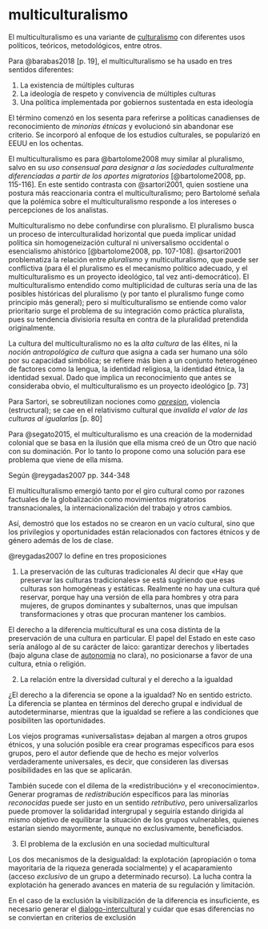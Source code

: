 # multiculturalismo

El multiculturalismo es una variante de [culturalismo](culturalismo.md) con diferentes usos políticos, teóricos, metodológicos, entre otros.

Para @barabas2018 [p. 19], el multiculturalismo se ha usado en tres sentidos diferentes:

1. La existencia de múltiples culturas
1. La ideología de respeto y convivencia de múltiples culturas
1. Una política implementada por gobiernos sustentada en esta ideología

El término comenzó en los sesenta para referirse a políticas canadienses de reconocimiento de *minorías étnicas*  y evolucionó sin abandonar ese criterio. Se incorporó al enfoque de los estudios culturales, se popularizó en EEUU en los ochentas.

El multiculturalismo es para @bartolome2008 muy similar al pluralismo, salvo en su *uso consensual para designar a las sociedades culturalmente diferenciadas a partir de los aportes migratorios* [@bartolome2008, pp. 115-116]. En este sentido contrasta con @sartori2001, quien sostiene una postura más reaccionaria contra el multiculturalismo; pero Bartolomé señala que la polémica sobre el multiculturalismo responde a los intereses o percepciones de los analistas.

Multiculturalismo no debe confundirse con pluralismo. El pluralismo busca un proceso de interculturalidad horizontal que pueda implicar unidad política sin homogeneización cultural ni universalismo occidental o esencialismo ahistórico [@bartolome2008, pp. 107-108]. @sartori2001 problematiza la relación entre *pluralismo* y multiculturalismo, que puede ser conflictiva (para él el pluralismo es el mecanismo político adecuado, y el multiculturalismo es un proyecto ideológico, tal vez anti-democrático). El multiculturalismo entendido como multiplicidad de culturas sería una de las posibles históricas del pluralismo (y por tanto el pluralismo funge como principio más general); pero si multiculturalismo se entiende como valor prioritario surge el problema de su integración como práctica pluralista, pues su tendencia divisioria resulta en contra de la pluralidad pretendida originalmente.

La cultura del multiculturalismo no es la *alta cultura* de las élites, ni la *noción antropológica de cultura* que asigna a cada ser humano una sólo por su capacidad simbólica; se refiere más bien a un conjunto heterogéneo de factores como la lengua, la identidad religiosa, la identidad étnica, la identidad sexual. Dado que implica un reconocimiento que antes se consideraba obvio, el multiculturalismo es un proyecto ideológico [p. 73]

Para Sartori, se sobreutilizan nociones como *[opresion](opresion.md)*, violencia (estructural); se cae en el relativismo cultural que *invalida el valor de las culturas al igualarlas* [p. 80]

Para @segato2015, el multiculturalismo es una creación de la modernidad colonial que se basa en la ilusión que ella misma creó de un Otro que nació con su dominación. Por lo tanto lo propone como una solución para ese problema que viene de ella misma.

Según @reygadas2007 pp. 344-348

El multiculturalismo emergió tanto por el giro cultural como por razones factuales de la globalización como movimientos migratorios transnacionales, la internacionalización del trabajo y otros cambios.

Así, demostró que los estados no se crearon en un vacío cultural, sino que los privilegios y oportunidades están relacionados con factores étnicos y de género además de los de clase.

@reygadas2007 lo define en tres proposiciones

1. La preservación de las culturas tradicionales
   Al decir que «Hay que preservar las culturas tradicionales» se está sugiriendo que esas culturas son homogéneas y estáticas. Realmente no hay una cultura qué reservar, porque hay una versión de ella para hombres y otra para mujeres, de grupos dominantes y subalternos, unas que impulsan transformaciones y otras que procuran mantener los cambios.

El derecho a la diferencia multicultural es una cosa distinta de la preservación de una cultura en particular. El papel del Estado en este caso sería análogo al de su carácter de laico: garantizar derechos y libertades (bajo alguna clase de [autonomia](autonomia.md) no clara), no posicionarse a favor de una cultura, etnia o religión.

2. La relación entre la diversidad cultural y el derecho a la igualdad

¿El derecho a la diferencia se opone a la igualdad? No en sentido estricto. La diferencia se plantea en términos del derecho grupal e individual de autodeterminarse, mientras que la igualdad se refiere a las condiciones que posibiliten las oportunidades.

Los viejos programas «universalistas» dejaban al margen a otros grupos étnicos, y una solución posible era crear programas específicos para esos grupos, pero el autor defiende que de hecho es mejor volverlos verdaderamente universales, es decir, que consideren las diversas posibilidades en las que se aplicarán.

También sucede con el dilema de la «redistribución» y el «reconocimiento». Generar programas de *redistribución* específicos para las minorías *reconocidas* puede ser justo en un sentido *retributivo*, pero universalizarlos puede promover la solidaridad intergrupal y seguiría estando dirigida al mismo objetivo de equilibrar la situación de los grupos vulnerables, quienes estarían siendo mayormente, aunque no exclusivamente, beneficiados.

3. El problema de la exclusión en una sociedad multicultural

Los dos mecanismos de la desigualdad: la explotación (apropiación o toma mayoritaria de la riqueza generada socialmente) y el acaparamiento (acceso *exclusivo* de un grupo a determinado recurso). La lucha contra la explotación ha generado avances en materia de su regulación y limitación.

En el caso de la exclusión la visibilización de la diferencia es insuficiente, es necesario generar el [dialogo-intercultural](dialogo-intercultural.md) y cuidar que esas diferencias no se conviertan en criterios de exclusión
